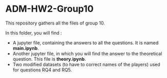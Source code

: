 # ADM-HW2-Group10
This repository gathers all the files of group 10.

In this folder, you will find :

- A jupyter file, containing the answers to all the questions. It is named **main.ipynb**.
- Another jupyter file, in which you will find the answer to the theoretical question. This file is **theory.ipynb**.
- Two modified datasets (to have to correct names of the players) used for questions RQ4 and RQ5.
